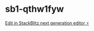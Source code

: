 # sb1-qthw1fyw

[Edit in StackBlitz next generation editor ⚡️](https://stackblitz.com/~/github.com/DamianoTobasco/sb1-qthw1fyw)